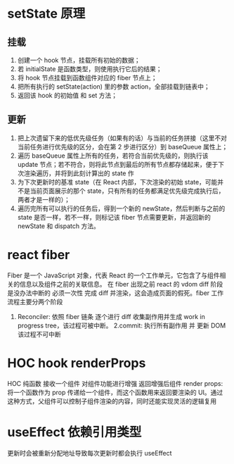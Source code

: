 # setState 原理

## 挂载

1. 创建一个 hook 节点，挂载所有初始的数据；
2. 若 initialState 是函数类型，则使用执行它后的结果；
3. 将 hook 节点挂载到函数组件对应的 fiber 节点上；
4. 把所有执行的 setState(action) 里的参数 action，全部挂载到链表中；
5. 返回该 hook 的初始值 和 set 方法；

## 更新

1. 把上次遗留下来的低优先级任务（如果有的话）与当前的任务拼接（这里不对当前任务进行优先级的区分，会在第 2 步进行区分）到 baseQueue 属性上；
2. 遍历 baseQueue 属性上所有的任务，若符合当前优先级的，则执行该 update 节点；若不符合，则将此节点到最后的所有节点都存储起来，便于下次渲染遍历，并将到此刻计算出的 state 作
3. 为下次更新时的基准 state（在 React 内部，下次渲染的初始 state，可能并不是当前页面展示的那个 state，只有所有的任务都满足优先级完成执行后，两者才是一样的）；
4. 遍历完所有可以执行的任务后，得到一个新的 newState，然后判断与之前的 state 是否一样，若不一样，则标记该 fiber 节点需要更新，并返回新的 newState 和 dispatch 方法。

# react fiber

Fiber 是一个 JavaScript 对象，代表 React 的一个工作单元，它包含了与组件相关的信息以及组件之前的关联信息。
在 fiber 出现之前 react 的 vdom diff 阶段是没办法中断的 必须一次性 完成 diff 并渲染，这会造成页面的假死。fiber 工作流程主要分两个阶段

1. Reconciler: 依照 fiber 链条 逐个进行 diff 收集副作用并生成 work in progress tree，该过程可被中断。
   2.commit: 执行所有副作用 并 更新 DOM 该过程不可中断

# HOC hook renderProps

HOC 纯函数 接收一个组件 对组件功能进行增强 返回增强后组件
render props: 将一个函数作为 prop 传递给一个组件，而这个函数用来返回要渲染的 UI。通过这种方式，父组件可以控制子组件渲染的内容，同时还能实现灵活的逻辑复用

# useEffect 依赖引用类型

更新时会被重新分配地址导致每次更新时都会执行 useEffect
